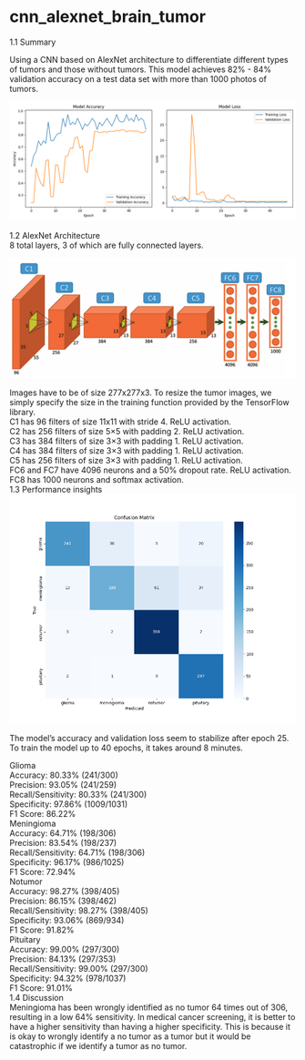 # cnn_alexnet_brain_tumor
1.1 Summary  

Using a CNN based on AlexNet architecture to differentiate different types of tumors and those without tumors. This model achieves 82% - 84% validation accuracy on a test data set with more than 1000 photos of tumors.  

![Alt text](training_history.png)  

1.2 AlexNet Architecture  
8 total layers, 3 of which are fully connected layers.  

![Alt text](alexnet.png)

Images have to be of size 277x277x3. To resize the tumor images, we simply specify the size in the training function provided by the TensorFlow library.  
C1 has 96 filters of size 11x11 with stride 4. ReLU activation.  
C2 has 256 filters of size 5×5 with padding 2. ReLU activation.  
C3 has 384 filters of size 3×3 with padding 1. ReLU activation.  
C4 has 384 filters of size 3×3 with padding 1. ReLU activation.  
C5 has 256 filters of size 3×3 with padding 1. ReLU activation.  
FC6 and FC7 have 4096 neurons and a 50% dropout rate. ReLU activation.  
FC8 has 1000 neurons and softmax activation.  
1.3 Performance insights  
![Alt text](confusion_matrix.png)

The model’s accuracy and validation loss seem to stabilize after epoch 25. To train the model up to 40 epochs, it takes around 8 minutes.  

Glioma  
Accuracy: 80.33% (241/300)  
Precision: 93.05% (241/259)  
Recall/Sensitivity: 80.33% (241/300)  
Specificity: 97.86% (1009/1031)  
F1 Score: 86.22%  
Meningioma  
Accuracy: 64.71% (198/306)  
Precision: 83.54% (198/237)  
Recall/Sensitivity: 64.71% (198/306)  
Specificity: 96.17% (986/1025)  
F1 Score: 72.94%  
Notumor  
Accuracy: 98.27% (398/405)  
Precision: 86.15% (398/462)  
Recall/Sensitivity: 98.27% (398/405)  
Specificity: 93.06% (869/934)  
F1 Score: 91.82%  
Pituitary  
Accuracy: 99.00% (297/300)  
Precision: 84.13% (297/353)  
Recall/Sensitivity: 99.00% (297/300)  
Specificity: 94.32% (978/1037)  
F1 Score: 91.01%  
1.4 Discussion  
Meningioma has been wrongly identified as no tumor 64 times out of 306, resulting in a low 64% sensitivity. In medical cancer screening, it is better to have a higher sensitivity than having a higher specificity. This is because it is okay to wrongly identify a no tumor as a tumor but it would be catastrophic if we identify a tumor as no tumor.
